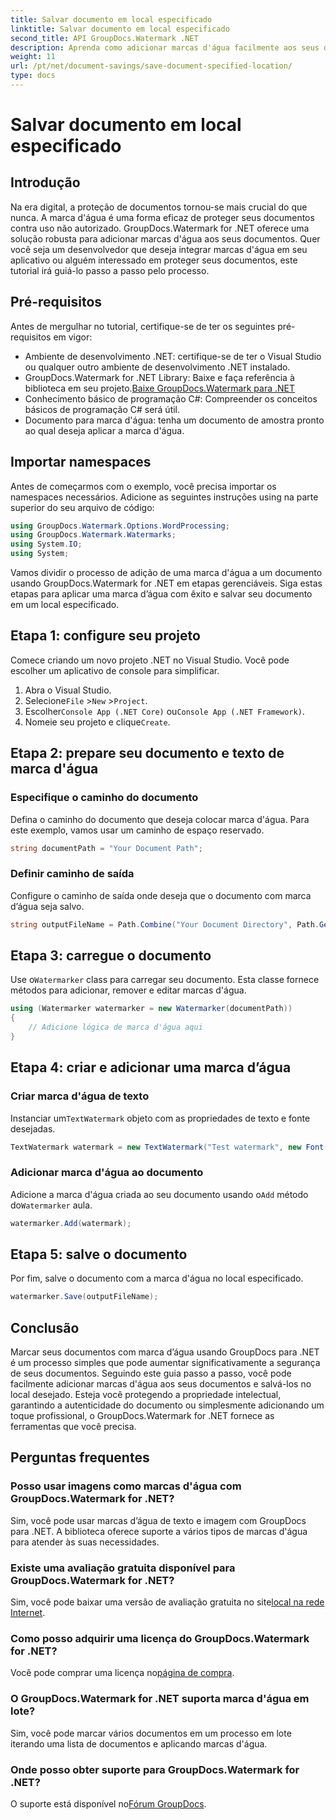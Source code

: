 ```yaml
---
title: Salvar documento em local especificado
linktitle: Salvar documento em local especificado
second_title: API GroupDocs.Watermark .NET
description: Aprenda como adicionar marcas d'água facilmente aos seus documentos usando GroupDocs.Watermark for .NET com este guia passo a passo. Aumente a segurança dos documentos.
weight: 11
url: /pt/net/document-savings/save-document-specified-location/
type: docs
---
```

# Salvar documento em local especificado

## Introdução
Na era digital, a proteção de documentos tornou-se mais crucial do que nunca. A marca d'água é uma forma eficaz de proteger seus documentos contra uso não autorizado. GroupDocs.Watermark for .NET oferece uma solução robusta para adicionar marcas d'água aos seus documentos. Quer você seja um desenvolvedor que deseja integrar marcas d'água em seu aplicativo ou alguém interessado em proteger seus documentos, este tutorial irá guiá-lo passo a passo pelo processo.
## Pré-requisitos
Antes de mergulhar no tutorial, certifique-se de ter os seguintes pré-requisitos em vigor:
- Ambiente de desenvolvimento .NET: certifique-se de ter o Visual Studio ou qualquer outro ambiente de desenvolvimento .NET instalado.
-  GroupDocs.Watermark for .NET Library: Baixe e faça referência à biblioteca em seu projeto.[Baixe GroupDocs.Watermark para .NET](https://releases.groupdocs.com/Watermark/net/)
- Conhecimento básico de programação C#: Compreender os conceitos básicos de programação C# será útil.
- Documento para marca d'água: tenha um documento de amostra pronto ao qual deseja aplicar a marca d'água.
## Importar namespaces
Antes de começarmos com o exemplo, você precisa importar os namespaces necessários. Adicione as seguintes instruções using na parte superior do seu arquivo de código:
```csharp
using GroupDocs.Watermark.Options.WordProcessing;
using GroupDocs.Watermark.Watermarks;
using System.IO;
using System;
```
Vamos dividir o processo de adição de uma marca d'água a um documento usando GroupDocs.Watermark for .NET em etapas gerenciáveis. Siga estas etapas para aplicar uma marca d’água com êxito e salvar seu documento em um local especificado.
## Etapa 1: configure seu projeto
Comece criando um novo projeto .NET no Visual Studio. Você pode escolher um aplicativo de console para simplificar.
1. Abra o Visual Studio.
2.  Selecione`File` >`New` >`Project`.
3.  Escolher`Console App (.NET Core)` ou`Console App (.NET Framework)`.
4.  Nomeie seu projeto e clique`Create`.

## Etapa 2: prepare seu documento e texto de marca d'água
### Especifique o caminho do documento
Defina o caminho do documento que deseja colocar marca d'água. Para este exemplo, vamos usar um caminho de espaço reservado.
```csharp
string documentPath = "Your Document Path";
```
### Definir caminho de saída
Configure o caminho de saída onde deseja que o documento com marca d’água seja salvo.
```csharp
string outputFileName = Path.Combine("Your Document Directory", Path.GetFileName(documentPath));
```
## Etapa 3: carregue o documento
 Use o`Watermarker` class para carregar seu documento. Esta classe fornece métodos para adicionar, remover e editar marcas d'água.
```csharp
using (Watermarker watermarker = new Watermarker(documentPath))
{
    // Adicione lógica de marca d'água aqui
}
```
## Etapa 4: criar e adicionar uma marca d’água

### Criar marca d'água de texto
 Instanciar um`TextWatermark` objeto com as propriedades de texto e fonte desejadas.
```csharp
TextWatermark watermark = new TextWatermark("Test watermark", new Font("Arial", 12));
```
### Adicionar marca d'água ao documento
 Adicione a marca d'água criada ao seu documento usando o`Add` método do`Watermarker` aula.
```csharp
watermarker.Add(watermark);
```
## Etapa 5: salve o documento
Por fim, salve o documento com a marca d'água no local especificado.
```csharp
watermarker.Save(outputFileName);
```
## Conclusão
Marcar seus documentos com marca d’água usando GroupDocs para .NET é um processo simples que pode aumentar significativamente a segurança de seus documentos. Seguindo este guia passo a passo, você pode facilmente adicionar marcas d'água aos seus documentos e salvá-los no local desejado. Esteja você protegendo a propriedade intelectual, garantindo a autenticidade do documento ou simplesmente adicionando um toque profissional, o GroupDocs.Watermark for .NET fornece as ferramentas que você precisa.
## Perguntas frequentes
### Posso usar imagens como marcas d'água com GroupDocs.Watermark for .NET?
Sim, você pode usar marcas d’água de texto e imagem com GroupDocs para .NET. A biblioteca oferece suporte a vários tipos de marcas d'água para atender às suas necessidades.
### Existe uma avaliação gratuita disponível para GroupDocs.Watermark for .NET?
 Sim, você pode baixar uma versão de avaliação gratuita no site[local na rede Internet](https://releases.groupdocs.com/).
### Como posso adquirir uma licença do GroupDocs.Watermark for .NET?
 Você pode comprar uma licença no[página de compra](https://purchase.groupdocs.com/buy).
### O GroupDocs.Watermark for .NET suporta marca d'água em lote?
Sim, você pode marcar vários documentos em um processo em lote iterando uma lista de documentos e aplicando marcas d'água.
### Onde posso obter suporte para GroupDocs.Watermark for .NET?
 O suporte está disponível no[Fórum GroupDocs](https://forum.groupdocs.com/c/watermark/19).